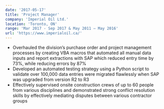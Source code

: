 ```yaml
---
date: '2017-05-17'
title: 'Project Manager'
company: 'Imperial Oil Ltd.'
location: 'Toronto, ON'
range: 'Mar 2017 - Sep 2017 & May 2011 – May 2016'
url: 'https://www.imperialoil.ca/'
---
```


- Overhauled the division’s purchase order and project management processes by creating VBA macros that automated all manual data inputs and report extractions with SAP which reduced entry time by 73%, while reducing errors by 87%
- Developed an automated testing strategy using a Python script to validate over 100,000 data entries were migrated flawlessly when SAP was upgraded from version R2 to R3
- Effectively supervised onsite construction crews of up to 60 people from various disciplines and demonstrated strong conflict resolution skills by effectively mediating disputes between various contractor groups
